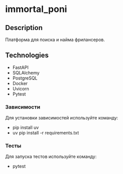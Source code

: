 # immortal_poni

## Description

Платформа для поиска и найма фрилансеров.

## Technologies

- FastAPI
- SQLAlchemy
- PostgreSQL
- Docker
- Uvicorn
- Pytest

### Зависимости

Для установки зависимостей используйте команду:

- pip install uv
- uv pip install -r requirements.txt

### Тесты

Для запуска тестов используйте команду:

- pytest
